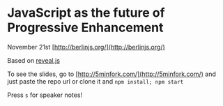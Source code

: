 # JavaScript as the future of Progressive Enhancement

November 21st [http://berlinjs.org/](http://berlinjs.org/)

Based on [reveal.js](https://travis-ci.org/hakimel/reveal.js)

To see the slides, go to [http://5minfork.com/](http://5minfork.com/)
and just paste the repo url or clone it and `npm install; npm start`

Press `s` for speaker notes!
